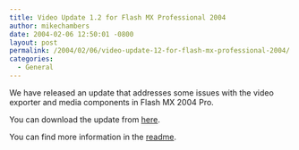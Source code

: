 ```yaml
---
title: Video Update 1.2 for Flash MX Professional 2004
author: mikechambers
date: 2004-02-06 12:50:01 -0800
layout: post
permalink: /2004/02/06/video-update-12-for-flash-mx-professional-2004/
categories:
  - General
---
```



We have released an update that addresses some issues with the video exporter and media components in Flash MX 2004 Pro.

You can download the update from [here][1].

You can find more information in the [readme][2].

 [1]: http://www.macromedia.com/support/flash/downloads.html
 [2]: http://www.macromedia.com/support/flash/fmx2004_videoupdate.html